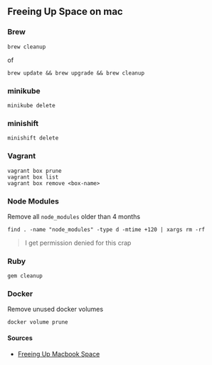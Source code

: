 ## Freeing Up Space on mac

### Brew

    brew cleanup

of

    brew update && brew upgrade && brew cleanup

### minikube

    minikube delete

### minishift

    minishift delete

### Vagrant

    vagrant box prune
    vagrant box list
    vagrant box remove <box-name>

### Node Modules

Remove all `node_modules` older than 4 months

    find . -name "node_modules" -type d -mtime +120 | xargs rm -rf

> I get permission denied for this crap

### Ruby

    gem cleanup

### Docker

Remove unused docker volumes

    docker volume prune

#### Sources

* [Freeing Up Macbook Space](https://www.freecodecamp.org/news/how-to-free-up-space-on-your-developer-mac-f542f66ddfb/)
